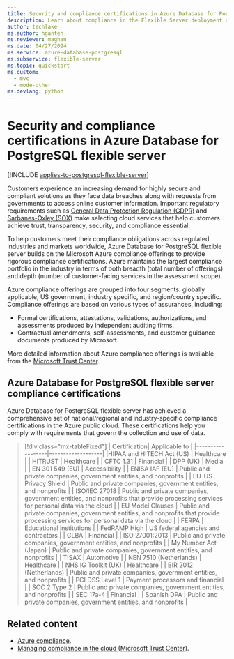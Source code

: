 ```yaml
---
title: Security and compliance certifications in Azure Database for PostgreSQL flexible server
description: Learn about compliance in the Flexible Server deployment option for Azure Database for PostgreSQL.
author: techlake
ms.author: hganten
ms.reviewer: maghan
ms.date: 04/27/2024
ms.service: azure-database-postgresql
ms.subservice: flexible-server
ms.topic: quickstart
ms.custom:
  - mvc
  - mode-other
ms.devlang: python
---
```


# Security and compliance certifications in Azure Database for PostgreSQL flexible server

[!INCLUDE [applies-to-postgresql-flexible-server](~/reusable-content/ce-skilling/azure/includes/postgresql/includes/applies-to-postgresql-flexible-server.md)]

Customers experience an increasing demand for highly secure and compliant solutions as they face data breaches along with requests from governments to access online customer information. Important regulatory requirements such as [General Data Protection Regulation (GDPR)](/compliance/regulatory/gdpr) and [Sarbanes-Oxley (SOX)](/compliance/regulatory/offering-sox) make selecting cloud services that help customers achieve trust, transparency, security, and compliance essential.

To help customers meet their compliance obligations across regulated industries and markets worldwide, Azure Database for PostgreSQL flexible server builds on the Microsoft Azure compliance offerings to provide rigorous compliance certifications. Azure maintains the largest compliance portfolio in the industry in terms of both breadth (total number of offerings) and depth (number of customer-facing services in the assessment scope).

Azure compliance offerings are grouped into four segments: globally applicable, US government, industry specific, and region/country specific. Compliance offerings are based on various types of assurances, including:

- Formal certifications, attestations, validations, authorizations, and assessments produced by independent auditing firms.
- Contractual amendments, self-assessments, and customer guidance documents produced by Microsoft.

More detailed information about Azure compliance offerings is available from the [Microsoft Trust Center](https://www.microsoft.com/trust-center/compliance/compliance-overview).

## Azure Database for PostgreSQL flexible server compliance certifications

Azure Database for PostgreSQL flexible server has achieved a comprehensive set of national/regional and industry-specific compliance certifications in the Azure public cloud. These certifications help you comply with requirements that govern the collection and use of data.

> [!div class="mx-tableFixed"]
> | Certification| Applicable to |
> |------------------|-------------------|
> |HIPAA and HITECH Act (US) | Healthcare |
> | HITRUST              | Healthcare |
> | CFTC 1.31            | Financial |
> | DPP (UK)             | Media |
> | EN 301 549 (EU)        | Accessibility |
> | ENISA IAF (EU)        | Public and private companies, government entities, and nonprofits |
> | EU-US Privacy Shield | Public and private companies, government entities, and nonprofits |
> | ISO/IEC 27018         | Public and private companies, government entities, and nonprofits that provide processing services for personal data via the cloud |
> | EU Model Clauses     | Public and private companies, government entities, and nonprofits that provide processing services for personal data via the cloud |
> | FERPA                | Educational institutions |
> | FedRAMP High         | US federal agencies and contractors |
> | GLBA                 | Financial |
> | ISO 27001:2013       | Public and private companies, government entities, and nonprofits |
> | My Number Act (Japan) | Public and private companies, government entities, and nonprofits |
> | TISAX                | Automotive |
> | NEN 7510 (Netherlands) | Healthcare |
> | NHS IG Toolkit (UK)    | Healthcare |
> | BIR 2012 (Netherlands) | Public and private companies, government entities, and nonprofits |
> | PCI DSS Level 1      | Payment processors and financial |
> | SOC 2 Type 2         | Public and private companies, government entities, and nonprofits |
> | SEC 17a-4            | Financial |
> | Spanish DPA            | Public and private companies, government entities, and nonprofits |

## Related content

- [Azure compliance](https://azure.microsoft.com/explore/trusted-cloud/compliance/).
- [Managing compliance in the cloud (Microsoft Trust Center)](https://www.microsoft.com/trust-center/compliance/compliance-overview).
